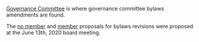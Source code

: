 [Governance Committee](https://github.com/Montana-Dinosaur-Center/bylaws/tree/main/governance%20committee) is where governance committee bylaws amendments are found.

The [no member](https://github.com/Montana-Dinosaur-Center/bylaws/blob/main/governance%20committee/no-members) and [member](https://github.com/Montana-Dinosaur-Center/bylaws/blob/main/governance%20committee/members) proposals for bylaws revisions were proposed at the June 13th, 2020 board meeting.
